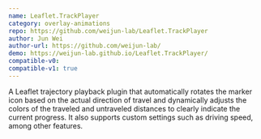 ```yaml
---
name: Leaflet.TrackPlayer
category: overlay-animations
repo: https://github.com/weijun-lab/Leaflet.TrackPlayer
author: Jun Wei
author-url: https://github.com/weijun-lab/
demo: https://weijun-lab.github.io/Leaflet.TrackPlayer/
compatible-v0:
compatible-v1: true
---
```


A Leaflet trajectory playback plugin that automatically rotates the marker icon based on the actual direction of travel and dynamically adjusts the colors of the traveled and untraveled distances to clearly indicate the current progress. It also supports custom settings such as driving speed, among other features. 

